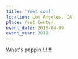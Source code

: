 ```yaml
---
title: 'Yeet conf'
location: Los Angeles, CA
place: Yeet Center
event_date: 2018-04-09
event_year: 2018
---
```


What's poppin!!!!!!!

